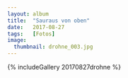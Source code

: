 ```yaml
---
layout: album
title:  "Sauraus von oben"
date:   2017-08-27
tags:   [Fotos]
image:
  thumbnail: drohne_003.jpg
---
```


{% includeGallery 20170827drohne %}
